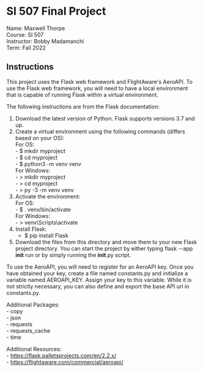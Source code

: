 # SI 507 Final Project

Name: Maxwell Thorpe  
Course: SI 507  
Instructor: Bobby Madamanchi  
Term: Fall 2022  

## Instructions

This project uses the Flask web framework and FlightAware's AeroAPI.  To use the Flask web framework, you will need to have a local environment that is capable of running Flask within a virtual environment.

The following instructions are from the Flask documentation:

1. Download the latest version of Python.  Flask supports versions 3.7 and up.
2. Create a virtual environment using the following commands (differs based on your OS):  
    For OS:  
        - $ mkdir myproject  
        - $ cd myproject  
        - $ python3 -m venv venv  
    For Windows:  
        - > mkdir myproject  
        - > cd myproject  
        - > py -3 -m venv venv  
3. Activate the environment:  
    For OS:  
        - $ . venv/bin/activate  
    For Windows:  
        - > venv\Scripts\activate
4. Install Flask:  
    - $ pip install Flask
5. Download the files from this directory and move them to your new Flask project directory.  You can start the project by either typing flask --app __init__ run or by simply running the __init__.py script.

To use the AeroAPI, you will need to register for an AeroAPI key.  Once you have obtained your key, create a file named constants.py and initialize a variable named AEROAPI_KEY.  Assign your key to this variable.  While it is not strictly necessary, you can also define and export the base API url in constants.py.

Additional Packages:  
    - copy  
    - json  
    - requests  
    - requests_cache  
    - time

Additional Resources:  
    - https://flask.palletsprojects.com/en/2.2.x/  
    - https://flightaware.com/commercial/aeroapi/

